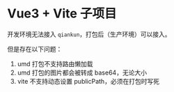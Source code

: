 # Vue3 + Vite 子项目

开发环境无法接入 `qiankun`，打包后（生产环境）可以接入。

但是存在以下问题：

1. umd 打包不支持路由懒加载
2. umd 打包的图片都会被转成 base64，无论大小
3. vite 不支持动态设置 publicPath，必须在打包时写死